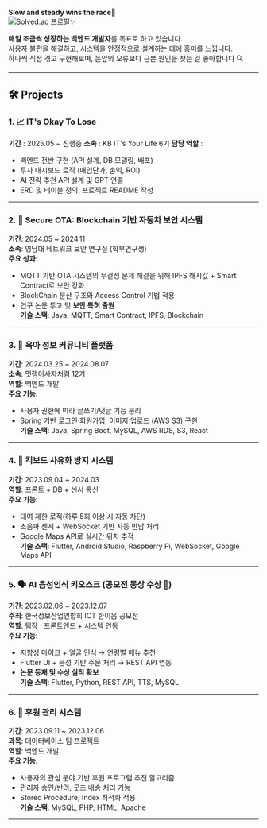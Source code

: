 __Slow and steady wins the race🐢__<br>
[![Solved.ac
프로필](http://mazassumnida.wtf/api/mini/generate_badge?boj=icegosimperson)](https://solved.ac/icegosimperson)✨

**매일 조금씩 성장하는 백엔드 개발자**를 목표로 하고 있습니다. <br>
사용자 불편을 해결하고, 시스템을 안정적으로 설계하는 데에 흥미를 느낍니다. <br>
하나씩 직접 겪고 구현해보며, 눈앞의 오류보다 근본 원인을 찾는 걸 좋아합니다 🔍

---

## 🛠️ Projects

### 1. 📈 IT's Okay To Lose 
**기간** : 2025.05 ~ 진행중
**소속** : KB IT's Your Life 6기
**담당 역할** : 
- 백엔드 전반 구현 (API 설계, DB 모델링, 배포)
- 투자 대시보드 로직 (매입단가, 손익, ROI)
- AI 전략 추천 API 설계 및 GPT 연결
- ERD 및 테이블 정의, 프로젝트 README 작성

---

### 2. 🔐 Secure OTA: Blockchain 기반 자동차 보안 시스템  
**기간**: 2024.05 ~ 2024.11  
**소속**: 영남대 네트워크 보안 연구실 (학부연구생)  
**주요 성과**:
- MQTT 기반 OTA 시스템의 무결성 문제 해결을 위해 IPFS 해시값 + Smart Contract로 보안 강화
- BlockChain 분산 구조와 Access Control 기법 적용
- 연구 논문 투고 및 **보안 특허 출원**  
**기술 스택**: Java, MQTT, Smart Contract, IPFS, Blockchain

---

### 3. 🍼 육아 정보 커뮤니티 플랫폼  
**기간**: 2024.03.25 ~ 2024.08.07  
**소속**: 멋쟁이사자처럼 12기  
**역할**: 백엔드 개발  
**주요 기능**:
- 사용자 권한에 따라 글쓰기/댓글 기능 분리
- Spring 기반 로그인·회원가입, 이미지 업로드 (AWS S3) 구현  
**기술 스택**: Java, Spring Boot, MySQL, AWS RDS, S3, React

---

### 4. 🛴 킥보드 사유화 방지 시스템  
**기간**: 2023.09.04 ~ 2024.03  
**역할**: 프론트 + DB + 센서 통신  
**주요 기능**:
- 대여 제한 로직(하루 5회 이상 시 자동 차단)
- 초음파 센서 + WebSocket 기반 자동 반납 처리
- Google Maps API로 실시간 위치 추적  
**기술 스택**: Flutter, Android Studio, Raspberry Pi, WebSocket, Google Maps API

---

### 5. 🗣️ AI 음성인식 키오스크 (공모전 동상 수상 🥉)  
**기간**: 2023.02.06 ~ 2023.12.07  
**주최**: 한국정보산업연합회 ICT 한이음 공모전  
**역할**: 팀장 · 프론트엔드 + 시스템 연동  
**주요 기능**:
- 지향성 마이크 + 얼굴 인식 → 연령별 메뉴 추천
- Flutter UI + 음성 기반 주문 처리 → REST API 연동
- **논문 등재 및 수상 실적 확보**  
**기술 스택**: Flutter, Python, REST API, TTS, MySQL

---

### 6. 💝 후원 관리 시스템  
**기간**: 2023.09.11 ~ 2023.12.06  
**과목**: 데이터베이스 팀 프로젝트  
**역할**: 백엔드 개발  
**주요 기능**:
- 사용자의 관심 분야 기반 후원 프로그램 추천 알고리즘
- 관리자 승인/반려, 굿즈 배송 처리 기능
- Stored Procedure, Index 최적화 적용  
**기술 스택**: MySQL, PHP, HTML, Apache

---
